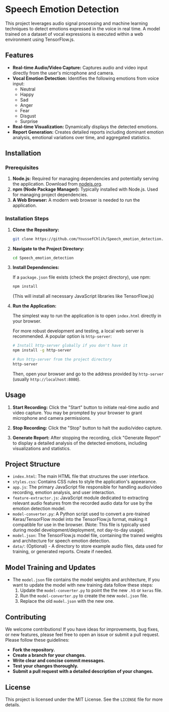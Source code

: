 # Speech Emotion Detection

This project leverages audio signal processing and machine learning techniques to detect emotions expressed in the voice in real time. A model trained on a dataset of vocal expressions is executed within a web environment using TensorFlow.js.

## Features

-   **Real-time Audio/Video Capture:** Captures audio and video input directly from the user's microphone and camera.
-   **Vocal Emotion Detection:** Identifies the following emotions from voice input:
    -   Neutral
    -   Happy
    -   Sad
    -   Anger
    -   Fear
    -   Disgust
    -   Surprise
-   **Real-time Visualization:** Dynamically displays the detected emotions.
-   **Report Generation:** Creates detailed reports including dominant emotion analysis, emotional variations over time, and aggregated statistics.

## Installation

### Prerequisites

1.  **Node.js:** Required for managing dependencies and potentially serving the application.  Download from [nodejs.org](https://nodejs.org/).
2.  **npm (Node Package Manager):**  Typically installed with Node.js. Used for managing project dependencies.
3.  **A Web Browser:**  A modern web browser is needed to run the application.

### Installation Steps

1.  **Clone the Repository:**
    ```bash
    git clone https://github.com/YoussefChlih/Speech_emotion_detection.git
    ```

2.  **Navigate to the Project Directory:**
    ```bash
    cd Speech_emotion_detection
    ```

3.  **Install Dependencies:**

    If a `package.json` file exists (check the project directory), use npm:

    ```bash
    npm install
    ```

    (This will install all necessary JavaScript libraries like TensorFlow.js)

4.  **Run the Application:**

    The simplest way to run the application is to open `index.html` directly in your browser.

    For more robust development and testing, a local web server is recommended.  A popular option is `http-server`:

    ```bash
    # Install http-server globally if you don't have it
    npm install -g http-server

    # Run http-server from the project directory
    http-server
    ```

    Then, open your browser and go to the address provided by `http-server` (usually `http://localhost:8080`).

## Usage

1.  **Start Recording:** Click the "Start" button to initiate real-time audio and video capture.  You may be prompted by your browser to grant microphone and camera permissions.

2.  **Stop Recording:** Click the "Stop" button to halt the audio/video capture.

3.  **Generate Report:**  After stopping the recording, click "Generate Report" to display a detailed analysis of the detected emotions, including visualizations and statistics.

## Project Structure

*   `index.html`: The main HTML file that structures the user interface.
*   `styles.css`:  Contains CSS rules to style the application's appearance.
*   `app.js`:  The primary JavaScript file responsible for handling audio/video recording, emotion analysis, and user interaction.
*   `feature-extractor.js`:  JavaScript module dedicated to extracting relevant audio features from the recorded audio data for use by the emotion detection model.
*   `model-converter.py`: A Python script used to convert a pre-trained Keras/TensorFlow model into the TensorFlow.js format, making it compatible for use in the browser.  (Note: This file is typically used during model development/deployment, not day-to-day usage).
*   `model.json`:  The TensorFlow.js model file, containing the trained weights and architecture for speech emotion detection.
*   `data/`: (Optional) - A directory to store example audio files, data used for training, or generated reports. Create if needed.
## Model Training and Updates
*   The `model.json` file contains the model weights and architecture, If you want to update the model with new training data follow these steps:
    1. Update the `model-converter.py` to point the the new `.h5` or `keras` file.
    2. Run the `model-converter.py` to create the new `model.json` file.
    3. Replace the old `model.json` with the new one.

## Contributing

We welcome contributions! If you have ideas for improvements, bug fixes, or new features, please feel free to open an issue or submit a pull request.  Please follow these guidelines:

*   **Fork the repository.**
*   **Create a branch for your changes.**
*   **Write clear and concise commit messages.**
*   **Test your changes thoroughly.**
*   **Submit a pull request with a detailed description of your changes.**

## License

This project is licensed under the MIT License. See the `LICENSE` file for more details.
